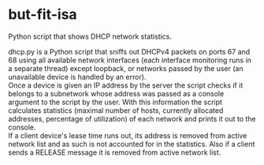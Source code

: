 # but-fit-isa
Python script that shows DHCP network statistics.

dhcp.py is a Python script that sniffs out DHCPv4 packets on ports 67 and 68 using all available network interfaces (each interface monitoring runs in a separate thread) except loopback, or networks passed by the user (an unavailable device is handled by an error).  
Once a device is given an IP address by the server the script checks if it belongs to a subnetwork whose address was passed as a console argument to the script by the user. With this information the script calculates statistics (maximal number of hosts, currently allocated addresses, percentage of utilization) of each network and prints it out to the console.  
If a client device's lease time runs out, its address is removed from active network list and as such is not accounted for in the statistics. Also if a client sends a RELEASE message it is removed from active network list.
